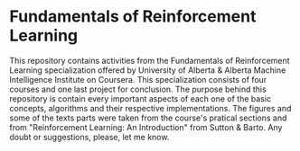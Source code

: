 # Fundamentals of Reinforcement Learning

This repository contains activities from the Fundamentals of Reinforcement Learning specialization offered by University of Alberta & Alberta Machine Intelligence Institute on Coursera. This specialization consists of four courses and one last project for conclusion. The purpose behind this repository is contain every important aspects of each one of the basic concepts, algorithms and their respective implementations. The figures and some of the texts parts were taken from the course's pratical sections and from "Reinforcement Learning: An Introduction" from Sutton & Barto. Any doubt or suggestions, please, let me know.
